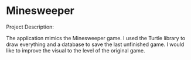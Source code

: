 # Minesweeper

Project Description:

The application mimics the Minesweeper game. I used the Turtle library to draw everything and 
a database to save the last unfinished game. I would like to improve the visual to the level of
the original game.
